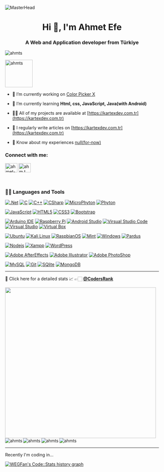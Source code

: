 
![MasterHead](https://media.licdn.com/dms/image/D4D16AQH_OU1zQ4lJng/profile-displaybackgroundimage-shrink_350_1400/0/1693582195643?e=1705536000&v=beta&t=GzXiEGgq1Pdd3Zb2ur8fNQfv0Jgz6GpYiS5a-RUPTYw)

<h1  align="center">Hi 👋, I'm Ahmet Efe</h1>

<h3  align="center">A Web and Application developer from Türkiye</h3>

  

<p  align="left"> <img src="https://komarev.com/ghpvc/?username=ahmts&label=Profile%20views&color=0e75b6&style=flat"  alt="ahmts" /> </p>

  

<p  align="left"> <a  href="https://github.com/ryo-ma/github-profile-trophy"><img style="height: 90;" src="https://github-profile-trophy.vercel.app/?username=ahmts"  alt="ahmts" /></a> </p>

  

- 🔭 I’m currently working on [Color Picker X](kartexdev.com.tr)

  

- 🌱 I’m currently learning **Html, css, JavaScript, Java(with Android)**

  

- 👨‍💻 All of my projects are available at [https://kartexdev.com.tr](https://kartexdev.com.tr)

  

- 📝 I regularly write articles on [https://kartexdev.com.tr](https://kartexdev.com.tr)

  

- 📄 Know about my experiences [null(for-now)](null(for-now))

  

<h3  align="left">Connect with me:</h3>

<p  align="left">

<a  href="https://linkedin.com/in/ahmet-efea"  target="blank"><img  align="center"  src="https://raw.githubusercontent.com/rahuldkjain/github-profile-readme-generator/master/src/images/icons/Social/linked-in-alt.svg"  alt="ahmet-efea"  height="30"  width="40" /></a>
<a  href="https://instagram.com/ahm.t.ms"  target="blank"><img  align="center"  src="https://raw.githubusercontent.com/rahuldkjain/github-profile-readme-generator/master/src/images/icons/Social/instagram.svg"  alt="ahm.t.ms"  height="30"  width="40" /></a>

</p>

<p> </p>
<br>
<h3  align="left">👨‍💻 Languages and Tools</h3>

  

[![.Net](https://img.shields.io/badge/-.Net-purple?style=flat&logo=.net&link=https://github.com/ahmts)](https://github.com/ahmts)
[![C](https://img.shields.io/badge/-C-blue?style=flat&logoColor=white&logo=c&link=https://github.com/ahmts)](https://github.com/ahmts)
[![C++](https://img.shields.io/badge/-C++-blue?style=flat&logo=cplusplus&link=https://github.com/ahmts)](https://github.com/ahmts)
[![CSharp](https://img.shields.io/badge/-C%23-blue?style=flat&logo=csharp&link=https://github.com/ahmts)](https://github.com/ahmts)
[![MicroPhyton](https://img.shields.io/badge/-MicroPhyton-blue?style=flat&logo=micropython&logoColor=white&link=https://github.com/ahmts)](https://github.com/ahmts)
[![Phyton](https://img.shields.io/badge/-Phyton-blue?style=flat&logo=python&logoColor=white&link=https://github.com/ahmts)](https://github.com/ahmts)

[![JavaScript](https://img.shields.io/badge/-JavaScript-black?style=flat&logo=javascript&link=https://github.com/ahmts)](https://github.com/ahmts)
[![HTML5](https://img.shields.io/badge/-HTML5-E34F26?style=flat&logo=html5&logoColor=white&link=https://github.com/ahmts)](https://github.com/ahmts)
[![CSS3](https://img.shields.io/badge/-CSS3-1572B6?style=flat&logo=css3&link=https://github.com/ahmts)](https://github.com/ahmts)
[![Bootstrap](https://img.shields.io/badge/-Bootstrap-563D7C?style=flat&logo=bootstrap&link=https://github.com/ahmts)](https://github.com/ahmts)
  
[![Arduino IDE](https://img.shields.io/badge/-Arduino_IDE-blue?style=flat&logo=arduino&logoColor=white&link=https://github.com/ahmts)](https://github.com/ahmts)
[![Raspberry Pi](https://img.shields.io/badge/-Raspberry_Pi-E30B5C?style=flat&logo=raspberrypi&logoColor=white&link=https://github.com/ahmts)](https://github.com/ahmts)
[![Android Studio](https://img.shields.io/badge/-Android_Studio-green?style=flat&logo=androidstudio&logoColor=white&link=https://github.com/ahmts)](https://github.com/ahmts)
[![Virsual Studio Code](https://img.shields.io/badge/-Visual_Studio_Code-blue?style=flat&logo=visualstudiocode&link=https://github.com/ahmts)](https://github.com/ahmts)
[![Virsual Studio](https://img.shields.io/badge/-Visual_Studio-purple?style=flat&logo=visualstudio&link=https://github.com/ahmts)](https://github.com/ahmts)
[![Virtual Box](https://img.shields.io/badge/-Virtual_Box-blue?style=flat&logo=virtualbox&link=https://github.com/ahmts)](https://github.com/ahmts)

[![Ubuntu](https://img.shields.io/badge/-Ubuntu-red?style=flat&logo=ubuntu&logoColor=white&link=https://github.com/ahmts)](https://github.com/ahmts)
[![Kali Linux](https://img.shields.io/badge/-Kali-blue?style=flat&logo=kalilinux&logoColor=white&link=https://github.com/ahmts)](https://github.com/ahmts)
[![RaspbianOS](https://img.shields.io/badge/-RaspbianOS-E30B5C?style=flat&logo=raspberrypi&logoColor=white&link=https://github.com/ahmts)](https://github.com/ahmts)
[![Mint](https://img.shields.io/badge/-Mint-green?style=flat&logo=linuxmint&logoColor=white&link=https://github.com/ahmts)](https://github.com/ahmts)
[![Windows](https://img.shields.io/badge/-Windows-blue?style=flat&logo=windows95&logoColor=white&link=https://github.com/ahmts)](https://github.com/ahmts)
[![Pardus](https://img.shields.io/badge/-Pardus-orange?style=flat&logoColor=white&link=https://github.com/ahmts)](https://github.com/ahmts)

[![Nodejs](https://img.shields.io/badge/-Nodejs-green?style=flat&logo=Node.js&link=https://github.com/ahmts)](https://github.com/ahmts)
[![Xampp](https://img.shields.io/badge/-Xampp-orange?style=flat&logo=xampp&logoColor=white&link=https://github.com/ahmts)](https://github.com/ahmts)
[![WordPress](https://img.shields.io/badge/-WordPress-blue?style=flat&logo=wordpress&link=https://github.com/ahmts)](https://github.com/ahmts)

[![Adobe AfterEffects](https://img.shields.io/badge/-Adobe_AfterEffects-white?style=flat&logo=adobeaftereffects&link=https://github.com/ahmts)](https://github.com/ahmts)
[![Adobe Illustrator](https://img.shields.io/badge/-Adobe_illustrator-white?style=flat&logo=adobeillustrator&link=https://github.com/ahmts)](https://github.com/ahmts)
[![Adobe PhotoShop](https://img.shields.io/badge/-Adobe_PhotoShop-white?style=flat&logo=adobephotoshop&link=https://github.com/ahmts)](https://github.com/ahmts)

  

[![MySQL](https://img.shields.io/badge/-MySQL-blue?style=flat&logoColor=white&logo=mysql&link=https://github.com/ahmts)](https://github.com/ahmts)
[![Git](https://img.shields.io/badge/-Git-black?style=flat&logo=git&link=https://github.com/ahmts)](https://github.com/ahmts)
[![SQlite](https://img.shields.io/badge/-SQlite-blue?style=flat&logo=sqlite&link=https://github.com/ahmts)](https://github.com/ahmts)
[![MongoDB](https://img.shields.io/badge/-MongoDB-FCA121?style=flat&logo=mongodb&link=https://github.com/ahmts)](https://github.com/ahmts)

  

---

🤠 Click here for a detailed stats 📈 👉🏻 [**@CodersRank**](https://profile.codersrank.io/user/ahmetefeakan/)

  
  

<p><a  href="https://profile.codersrank.io/user/ahmetefeakan"  align="left"><img  align="left"  width="494px"  src="https://cr-ss-service.azurewebsites.net/api/ScreenShot?widget=summary&username=ahmetefeakan&layout=horizontal&badges=3&show-avatar=true&min-width=494px&branding=false&style=--bg-color:%23fff;--border:1px%20solid%23e4e2e2;--border-radius:4px;--header-padding:20px;--header-bg-color:%232f80ed;--name-font-size:18px;--name-font-weight:bold;--rank-font-size:14px;--preloader-color:%232f80ed;--badges-padding:20px;--badge-box-shadow:none;--badge-border:1px%20solid%23e4e2e2;--badge-rank-font-size:12px;--badge-location-font-size:12px;--badge-padding:10px;--badge-margin:10px;--badge-icon-size:16px;--badge-technology-font-size:14px;--badge-technology-font-weight:normal)" /></a><p/>

<p>&nbsp;<img  align="left"  src="https://github-readme-stats.vercel.app/api/top-langs?username=ahmts&show_icons=true&locale=en&layout=compact"  alt="ahmts" /></p>

  
  

<p>&nbsp;<img  align="left"  src="https://github-profile-summary-cards.vercel.app/api/cards/profile-details?username=ahmts&theme=vue"  alt="ahmts" /></p>

  

<p>&nbsp;<img  align="left"  src="https://github-readme-stats.vercel.app/api?username=ahmts&show_icons=true&locale=en"  alt="ahmts" /></p>

  
  

<p><img  src="https://github-readme-streak-stats.herokuapp.com/?user=ahmts&"  alt="ahmts" /></p>

  
  

---

  

Recently I'm coding in...

  

<a  href="https://codestats.net/users/ahmetefeakan">

<img  src='https://codestats-readme.wegfan.cn/history-graph/ahmetefeakan?width=850&height=300&timezone=03:00&history_days=21&max_languages=9'  alt="WEGFan's Code::Stats history graph" />

</a>
